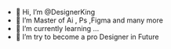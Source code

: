 - 👋 Hi, I’m @DesignerKing
- 👀 I’m Master of Ai , Ps ,Figma and many more 
- 🌱 I’m currently learning ...
- 💞️ I’m try to become a pro Designer in Future


<!---
DesignerKing/DesignerKing is a ✨ special ✨ repository because its `README.md` (this file) appears on your GitHub profile.
You can click the Preview link to take a look at your changes.
--->

